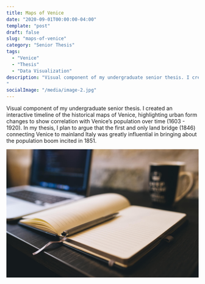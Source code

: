 ```yaml
---
title: Maps of Venice
date: "2020-09-01T00:00:00-04:00"
template: "post"
draft: false
slug: "maps-of-venice"
category: "Senior Thesis"
tags:
  - "Venice"
  - "Thesis"
  - "Data Visualization"
description: "Visual component of my undergraduate senior thesis. I created an interactive timeline of the historical maps of Venice, highlighting urban form changes to show correlation with Venice’s population over time (1603 - 1920). In my thesis, I plan to argue that the first and only land bridge (1846) connecting Venice to mainland Italy was greatly influential in bringing about the population boom incited in 1851.
"
socialImage: "/media/image-2.jpg"
---
```


Visual component of my undergraduate senior thesis. I created an interactive timeline of the historical maps of Venice, highlighting urban form changes to show correlation with Venice’s population over time (1603 - 1920). In my thesis, I plan to argue that the first and only land bridge (1846) connecting Venice to mainland Italy was greatly influential in bringing about the population boom incited in 1851.

![Nulla faucibus vestibulum eros in tempus. Vestibulum tempor imperdiet velit nec dapibus](/media/image-2.jpg)
